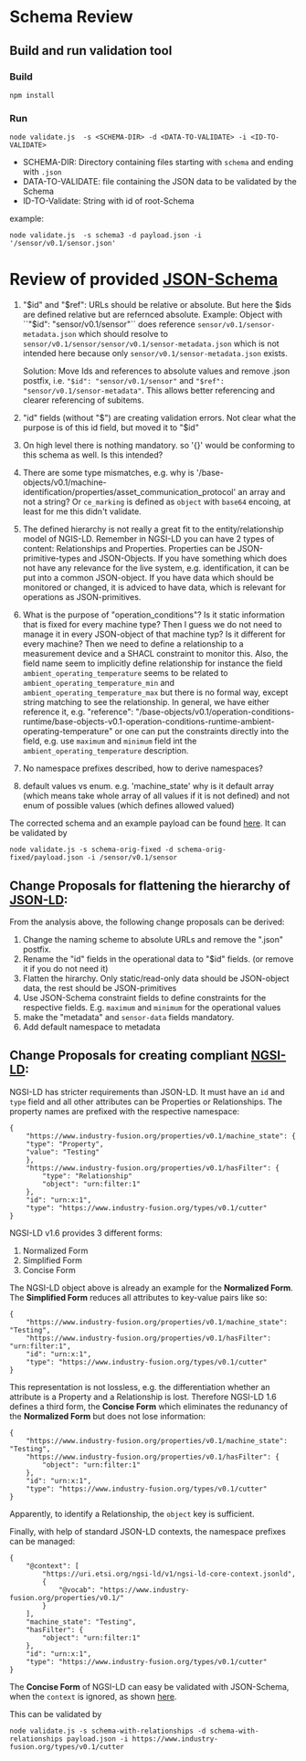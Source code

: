 # Schema Review

## Build and run validation tool

### Build

```
npm install
```

### Run

```
node validate.js  -s <SCHEMA-DIR> -d <DATA-TO-VALIDATE> -i <ID-TO-VALIDATE>
```

* SCHEMA-DIR: Directory containing files starting with `schema` and ending with `.json`
* DATA-TO-VALIDATE: file containing the JSON data to be validated by the Schema
* ID-TO-Validate: String with id of root-Schema

example:

```
node validate.js  -s schema3 -d payload.json -i '/sensor/v0.1/sensor.json'
```


# Review of provided [JSON-Schema](./sensor-schema-orig.json)

1. "$id" and "$ref": URLs should be relative or absolute. But here the $ids are defined relative but are refernced absolute. Example: Object with ``"$id": "sensor/v0.1/sensor"`` does reference `sensor/v0.1/sensor-metadata.json` which should resolve to `sensor/v0.1/sensor/sensor/v0.1/sensor-metadata.json` which is not intended here because only `sensor/v0.1/sensor-metadata.json` exists.

    Solution: Move Ids and references to absolute values and remove .json postfix, i.e. ``"$id": "sensor/v0.1/sensor"`` and `"$ref": "sensor/v0.1/sensor-metadata"`. This allows better referencing and clearer referencing of subitems.
2. "id" fields (without "$") are creating validation errors. Not clear what the purpose is of this id field, but moved it to "$id"
3. On high level there is nothing mandatory. so '{}' would be conforming to this schema as well. Is this intended?
4. There are some type mismatches, e.g. why is '/base-objects/v0.1/machine-identification/properties/asset_communication_protocol' an array and not a string? Or `ce_marking` is defined as `object` with `base64` encoing, at least for me this didn't validate.
4. The defined hierarchy is not really a great fit to the entity/relationship model of NGIS-LD. Remember in NGSI-LD you can have 2 types of content: Relationships and Properties. Properties can be JSON-primitive-types and JSON-Objects. If you have something which does not have any relevance for the live system, e.g. identification, it can be put into a common JSON-object. If you have data which should be monitored or changed, it is adviced to have data, which is relevant for operations as JSON-primitives. 
5. What is the purpose of "operation_conditions"? Is it static information that is fixed for every machine type? Then I guess we do not need to manage it in every JSON-object of that machine typ? Is it different for every machine? Then we need to define a relationship to a measurement device and a SHACL constraint to monitor this. Also, the field name seem to implicitly define relationship for instance the field `ambient_operating_temperature` seems to be related to `ambient_operating_temperature_min` and `ambient_operating_temperature_max` but there is no formal way, except string matching to see the relationship. In general, we have either reference it, e.g. "reference": "/base-objects/v0.1/operation-conditions-runtime/base-objects-v0.1-operation-conditions-runtime-ambient-operating-temperature" or one can put the constraints directly into the field, e.g. use `maximum` and `minimum` field int the `ambient_operating_temperature` description.
6. No namespace prefixes described, how to derive namespaces?
7. default values vs enum. e.g. 'machine_state' why is it default array (which means take whole array of all values if it is not defined) and not enum of possible values (which defines allowed valued)

The corrected schema and an example payload can be found [here](./schma-orig-fixed). It can be validated by


```
node validate.js -s schema-orig-fixed -d schema-orig-fixed/payload.json -i /sensor/v0.1/sensor
```

## Change Proposals for flattening the hierarchy of [JSON-LD](./schema-orig-fixed-ngsild):

From the analysis above, the following change proposals can be derived:

1. Change the naming scheme to absolute URLs and remove the ".json" postfix.
2. Rename the "id" fields in the operational data to "$id" fields. (or remove it if you do not need it)
3. Flatten the hirarchy. Only static/read-only data should be JSON-object data, the rest should be JSON-primitives
4. Use JSON-Schema constraint fields to define constraints for the respective fields. E.g. `maximum` and `minimum` for the operational values
5. make the "metadata" and `sensor-data` fields mandatory.
6. Add default namespace to metadata

## Change Proposals for creating compliant [NGSI-LD](./schema-with-relationships):

NGSI-LD has stricter requirements than JSON-LD. It must have an `id` and `type` field and all other attributes can be Properties or Relationships. The property names are prefixed with the respective namespace:

```
{
    "https://www.industry-fusion.org/properties/v0.1/machine_state": {
    "type": "Property",
    "value": "Testing"
    },
    "https://www.industry-fusion.org/properties/v0.1/hasFilter": {
        "type": "Relationship"
        "object": "urn:filter:1"
    },
    "id": "urn:x:1",
    "type": "https://www.industry-fusion.org/types/v0.1/cutter"
}
```

NGSI-LD v1.6 provides 3 different forms:

1. Normalized Form
2. Simplified Form
3. Concise Form

The NGSI-LD object above is already an example for the **Normalized Form**. The  **Simplified Form** reduces all attributes to key-value pairs like so:

```
{
    "https://www.industry-fusion.org/properties/v0.1/machine_state": "Testing",
    "https://www.industry-fusion.org/properties/v0.1/hasFilter": "urn:filter:1",
    "id": "urn:x:1",
    "type": "https://www.industry-fusion.org/types/v0.1/cutter"
}
```

This representation is not lossless, e.g. the differentiation whether an attribute is a Property and a Relationship is lost. Therefore NGSI-LD 1.6 defines a third form, the **Concise Form** which eliminates the redunancy of the **Normalized Form** but does not lose information:

```
{
    "https://www.industry-fusion.org/properties/v0.1/machine_state": "Testing",
    "https://www.industry-fusion.org/properties/v0.1/hasFilter": {
        "object": "urn:filter:1"
    },
    "id": "urn:x:1",
    "type": "https://www.industry-fusion.org/types/v0.1/cutter"
}
```

Apparently, to identify a Relationship, the `object` key is sufficient. 

Finally, with help of standard JSON-LD contexts, the namespace prefixes can be managed:

```
{
    "@context": [
        "https://uri.etsi.org/ngsi-ld/v1/ngsi-ld-core-context.jsonld",
        {
            "@vocab": "https://www.industry-fusion.org/properties/v0.1/"
        }
    ],
    "machine_state": "Testing",
    "hasFilter": {
        "object": "urn:filter:1"
    },
    "id": "urn:x:1",
    "type": "https://www.industry-fusion.org/types/v0.1/cutter"
}
```

The **Concise Form** of NGSI-LD can easy be validated with JSON-Schema, when the `context` is ignored, as shown [here](./schema-with-relationships).

This can be validated by

```
node validate.js -s schema-with-relationships -d schema-with-relationships payload.json -i https://www.industry-fusion.org/types/v0.1/cutter
```